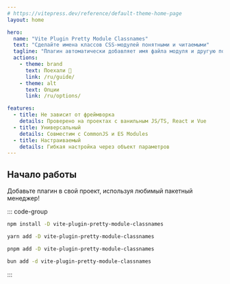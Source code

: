 ```yaml
---
# https://vitepress.dev/reference/default-theme-home-page
layout: home

hero:
  name: "Vite Plugin Pretty Module Classnames"
  text: "Сделайте имена классов CSS-модулей понятными и читаемыми"
  tagline: "Плагин автоматически добавляет имя файла модуля и другую полезную информацию к именам классов для удобной разработки."
  actions:
    - theme: brand
      text: Поехали 🚀
      link: /ru/guide/
    - theme: alt
      text: Опции
      link: /ru/options/

features:
  - title: Не зависит от фреймворка
    details: Проверено на проектах с ванильным JS/TS, React и Vue
  - title: Универсальный
    details: Совместим с CommonJS и ES Modules
  - title: Настраиваемый
    details: Гибкая настройка через объект параметров
---
```


## Начало работы

Добавьте плагин в свой проект, используя любимый пакетный менеджер!

::: code-group

```sh [npm]
npm install -D vite-plugin-pretty-module-classnames
```

```sh [yarn]
yarn add -D vite-plugin-pretty-module-classnames
```

```sh [pnpm]
pnpm add -D vite-plugin-pretty-module-classnames
```

```sh [bun]
bun add -d vite-plugin-pretty-module-classnames
```

:::